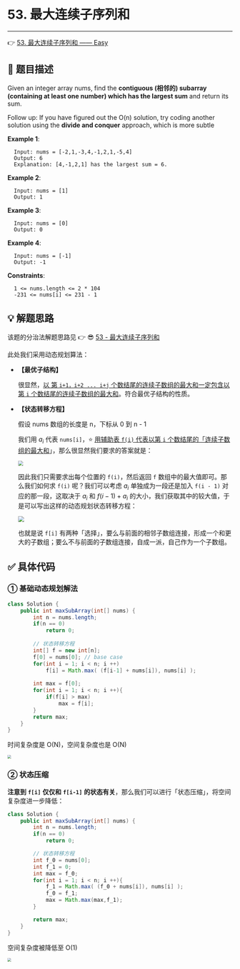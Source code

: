 # 53. 最大连续子序列和

---

👉 [53. 最大连续子序列和 —— Easy](https://leetcode-cn.com/problems/maximum-subarray/)

## 📜 题目描述

Given an integer array nums, find the **contiguous (相邻的) subarray (containing at least one number) which has the largest sum** and return its sum.

Follow up: If you have figured out the O(n) solution, try coding another solution using the **divide and conquer** approach, which is more subtle

**Example 1**:

```
  Input: nums = [-2,1,-3,4,-1,2,1,-5,4]
  Output: 6
  Explanation: [4,-1,2,1] has the largest sum = 6.
```

  **Example 2**:

```
  Input: nums = [1]
  Output: 1
```

  **Example 3**:

```
  Input: nums = [0]
  Output: 0
```

  **Example 4**:

```
  Input: nums = [-1]
  Output: -1
```

  **Constraints**:

```
  1 <= nums.length <= 2 * 104
  -231 <= nums[i] <= 231 - 1
```

## 💡 解题思路 

该题的分治法解题思路见 👉 😎 [53 - 最大连续子序列和](计算机基础/算法/LeetCode/分治法/53-最大连续子序列和.md)

此处我们采用动态规划算法：

- **【最优子结构】**

  很显然，<u>以 第 `i+1，i+2 ... i+j` 个数结尾的连续子数组的最大和一定包含以第 `i` 个数结尾的连续子数组的最大和</u>。符合最优子结构的性质。

- **【状态转移方程】**

  假设 nums 数组的长度是 n，下标从 0 到 n - 1

  我们用 $a_i$ 代表 `nums[i]`，⭐ <u>用辅助表 `f(i)`  代表以第 `i`  个数结尾的「连续子数组的最大和</u>」，那么很显然我们要求的答案就是：

  <img src="https://cs-wiki.oss-cn-shanghai.aliyuncs.com/img/20201006144733.png" style="zoom:70%;" />

  因此我们只需要求出每个位置的 `f(i)`，然后返回 `f` 数组中的最大值即可。那么我们如何求 `f(i)`  呢？我们可以考虑 $a_i$ 单独成为一段还是加入 `f(i - 1)`  对应的那一段，这取决于 $a_i$ 和 $f(i - 1) + a_i$ 的大小，我们获取其中的较大值，于是可以写出这样的动态规划状态转移方程：

  <img src="https://cs-wiki.oss-cn-shanghai.aliyuncs.com/img/20201006145044.png" style="zoom: 80%;" />

  也就是说 `f[i]` 有两种「选择」，要么与前面的相邻子数组连接，形成一个和更大的子数组；要么不与前面的子数组连接，自成一派，自己作为一个子数组。

## ✅  具体代码 

### ① 基础动态规划解法

```java
class Solution {
    public int maxSubArray(int[] nums) {
        int n = nums.length;
        if(n == 0)
            return 0;
        
        // 状态转移方程
        int[] f = new int[n];
        f[0] = nums[0]; // base case
        for(int i = 1; i < n; i ++)
            f[i] = Math.max( (f[i-1] + nums[i]), nums[i] );
        
        int max = f[0];
        for(int i = 1; i < n; i ++){
            if(f[i] > max)
                max = f[i];
        }
        return max;
    }
}
```

时间复杂度是 O(N)，空间复杂度也是 O(N)

<img src="https://cs-wiki.oss-cn-shanghai.aliyuncs.com/img/20201006150153.png" style="zoom: 50%;" />

### ② 状态压缩

**注意到** **`f[i]`** **仅仅和** **`f[i-1]`** **的状态有关**，那么我们可以进行「状态压缩」，将空间复杂度进一步降低：

```java
class Solution {
    public int maxSubArray(int[] nums) {
        int n = nums.length;
        if(n == 0)
            return 0;

        // 状态转移方程
        int f_0 = nums[0];
        int f_1 = 0;
        int max = f_0;
        for(int i = 1; i < n; i ++){
            f_1 = Math.max( (f_0 + nums[i]), nums[i] );
            f_0 = f_1;
            max = Math.max(max,f_1);
        }

        return max;
    }
}
```

空间复杂度被降低至 O(1)

<img src="https://cs-wiki.oss-cn-shanghai.aliyuncs.com/img/20201006150917.png" style="zoom: 50%;" />